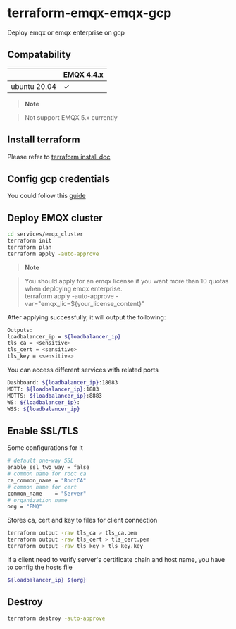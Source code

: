 

# terraform-emqx-emqx-gcp
Deploy emqx or emqx enterprise on gcp

## Compatability

|                          | EMQX 4.4.x      | 
|--------------------------|-----------------|
| ubuntu 20.04             | ✓               | 

> **Note**

> Not support EMQX 5.x currently  


## Install terraform
Please refer to [terraform install doc](https://learn.hashicorp.com/tutorials/terraform/install-cli)


## Config gcp credentials
You could follow this
[guide](https://registry.terraform.io/providers/hashicorp/google/latest/docs/guides/getting_started#adding-credentials)

## Deploy EMQX cluster
```bash
cd services/emqx_cluster
terraform init
terraform plan
terraform apply -auto-approve
```

> **Note**

> You should apply for an emqx license if you want more than 10 quotas when deploying emqx enterprise.  
terraform apply -auto-approve -var="emqx_lic=${your_license_content}"


After applying successfully, it will output the following:

```bash
Outputs:
loadbalancer_ip = ${loadbalancer_ip}
tls_ca = <sensitive>
tls_cert = <sensitive>
tls_key = <sensitive>
```


You can access different services with related ports
```bash
Dashboard: ${loadbalancer_ip}:18083
MQTT: ${loadbalancer_ip}:1883
MQTTS: ${loadbalancer_ip}:8883
WS: ${loadbalancer_ip}:
WSS: ${loadbalancer_ip}
```

## Enable SSL/TLS
Some configurations for it

```bash
# default one-way SSL
enable_ssl_two_way = false
# common name for root ca
ca_common_name = "RootCA"
# common name for cert
common_name    = "Server"
# organization name
org = "EMQ"
```

Stores ca, cert and key to files for client connection

``` bash
terraform output -raw tls_ca > tls_ca.pem
terraform output -raw tls_cert > tls_cert.pem
terraform output -raw tls_key > tls_key.key
```

If a client need to verify server's certificate chain and host name, you have to config the hosts file

``` bash
${loadbalancer_ip} ${org}
```

## Destroy
```bash
terraform destroy -auto-approve
```
